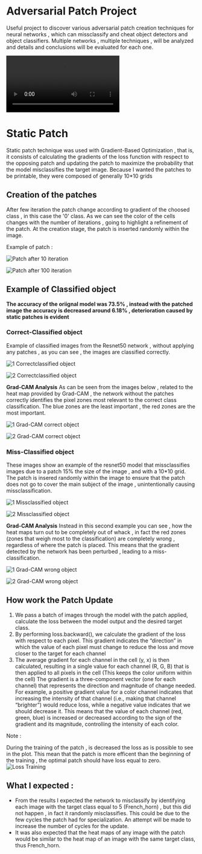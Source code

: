 ﻿# Adversarial Patch Project 

Useful project to discover various adversarial patch creation techniques for neural networks , which can missclassify and cheat object detectors and object classifiers. Multiple networks , multiple techniques , will be analyzed and details and conclusions will be evaluated for each one.

![Patch after 10 iteration](img/video.mp4)


# Static Patch

Static patch technique was used with Gradient-Based Optimization , that is, it consists of calculating the gradients of the loss function with respect to the opposing patch and updating the patch to maximize the probability that the model misclassifies the target image. 
Because I wanted the patches to be printable, they were composed of generally 10*10 grids

## Creation of the patches
After few iteration the patch change according to gradient of the choosed class , in this case the '0' class. As we can see the color of the cells changes with the number of iterations , going to highlight a refinement of the patch. At the creation stage, the patch is inserted randomly within the image.

Example of patch : 

![Patch after 10 iteration](img/patch10.png)

![Patch after 100 iteration](img/patch200.png)

## Example of Classified object

**The accuracy of the oriignal model was 73.5% ,  instead with the patched image the accuracy is decreased around 6.18% , deterioration caused by static patches is evident**

### Correct-Classified object
Example of classified images from the Resnet50 network , without applying any patches , as you can see , the images are classified correctly.

![1 Correctclassified object](img/1corr.png)

![2 Correctclassified object](img/2corr.png)

**Grad-CAM Analysis**
As can be seen from the images below , related to the heat map provided by Grad-CAM , the network without the patches correctly identifies the pixel zones most relevant to the correct class classification. The blue zones are the least important , the red zones are the most important.

![1 Grad-CAM correct object](img/corr_grad_1.png)

![2 Grad-CAM correct object](img/corr_grad_2.png)

### Miss-Classified object
These images show an example of the resnet50 model that missclassifies images due to a patch 15% the size of the image , and with a 10*10 grid. The patch is insered randomly within the image to ensure that the patch does not go to cover the main subject of the image , unintentionally causing missclassification.

![1 Missclassified object](img/1miss.png)

![2 Missclassified object](img/2miss.png)

**Grad-CAM Analysis**
Instead in this second example you can see , how the heat maps turn out to be completely out of whack , in fact the red zones (zones that weigh most to the classification) are completely wrong , regardless of where the patch is placed. This means that the gradient detected by the network has been perturbed , leading to a miss-classification.

![1 Grad-CAM wrong object](img/wrong_grad_1.png)

![2 Grad-CAM wrong object](img/wrong_grad_2.png)

## How work the Patch Update

1. We pass a batch of images through the model with the patch applied, calculate the loss between the model output and the desired target class.
2. By performing loss.backward(), we calculate the gradient of the loss with respect to each pixel. This gradient indicates the “direction” in which the value of each pixel must change to reduce the loss and move closer to the target for each channel 
3. The average gradient for each channel in the cell (y, x) is then calculated, resulting in a single value for each channel (R, G, B) that is then applied to all pixels in the cell (This keeps the color uniform within the cell)
The gradient is a three-component vector (one for each channel) that represents the direction and magnitude of change needed. For example, a positive gradient value for a color channel indicates that increasing the intensity of that channel (i.e., making that channel “brighter”) would reduce loss, while a negative value indicates that we should decrease it.
This means that the value of each channel (red, green, blue) is increased or decreased according to the sign of the gradient and its magnitude, controlling the intensity of each color.

Note : 

During the training of the patch , is decreased the loss as is possible to see in the plot. This mean that the patch is more efficent than the beginning of the training , the optimal patch should have loss equal to zero.
![Loss Training](img/loss_over_iteration.png)

## What I expected :
- From the results I expected the network to misclassify by identifying each image with the target class equal to 5 (French_horn) , but this did not happen , in fact it randomly misclassifies. This could be due to the few cycles the patch had for specialization. An attempt will be made to increase the number of cycles for the update.
- It was also expected that the heat maps of any image with the patch would be similar to the heat map of an image with the same target class, thus French_horn. 






